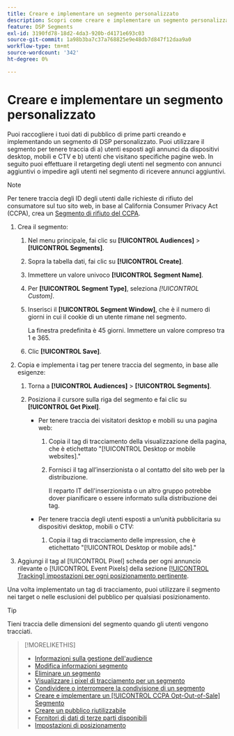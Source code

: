 ```yaml
---
title: Creare e implementare un segmento personalizzato
description: Scopri come creare e implementare un segmento personalizzato per tenere traccia degli utenti esposti agli annunci o agli utenti che visitano le tue pagine web.
feature: DSP Segments
exl-id: 3190fd78-18d2-4da3-920b-d4171e693c03
source-git-commit: 1a98b3ba7c37a768825e9e48db7d847f12daa9a0
workflow-type: tm+mt
source-wordcount: '342'
ht-degree: 0%

---
```


# Creare e implementare un segmento personalizzato

Puoi raccogliere i tuoi dati di pubblico di prime parti creando e implementando un segmento di DSP personalizzato. Puoi utilizzare il segmento per tenere traccia di a) utenti esposti agli annunci da dispositivi desktop, mobili e CTV e b) utenti che visitano specifiche pagine web. In seguito puoi effettuare il retargeting degli utenti nel segmento con annunci aggiuntivi o impedire agli utenti nel segmento di ricevere annunci aggiuntivi.

>[!NOTE]
>
>Per tenere traccia degli ID degli utenti dalle richieste di rifiuto del consumatore sul tuo sito web, in base al California Consumer Privacy Act (CCPA), crea un [Segmento di rifiuto del CCPA](ccpa-opt-out-segment-create.md).

1. Crea il segmento:

   1. Nel menu principale, fai clic su **[!UICONTROL Audiences]** > **[!UICONTROL Segments]**.

   1. Sopra la tabella dati, fai clic su **[!UICONTROL Create]**.

   1. Immettere un valore univoco **[!UICONTROL Segment Name]**.

   1. Per **[!UICONTROL Segment Type]**, seleziona *[!UICONTROL Custom]*.

   1. Inserisci il **[!UICONTROL Segment Window]**, che è il numero di giorni in cui il cookie di un utente rimane nel segmento.

      La finestra predefinita è 45 giorni. Immettere un valore compreso tra 1 e 365.

   1. Clic **[!UICONTROL Save]**.

1. Copia e implementa i tag per tenere traccia del segmento, in base alle esigenze:

   1. Torna a **[!UICONTROL Audiences]** > **[!UICONTROL Segments]**.

   2. Posiziona il cursore sulla riga del segmento e fai clic su **[!UICONTROL Get Pixel]**.

      * Per tenere traccia dei visitatori desktop e mobili su una pagina web:

         1. Copia il tag di tracciamento della visualizzazione della pagina, che è etichettato &quot;[!UICONTROL Desktop or mobile websites].&quot;

         1. Fornisci il tag all’inserzionista o al contatto del sito web per la distribuzione.

            Il reparto IT dell&#39;inserzionista o un altro gruppo potrebbe dover pianificare o essere informato sulla distribuzione dei tag.
      * Per tenere traccia degli utenti esposti a un’unità pubblicitaria su dispositivi desktop, mobili o CTV:

         1. Copia il tag di tracciamento delle impression, che è etichettato &quot;[!UICONTROL Desktop or mobile ads].&quot;


1. Aggiungi il tag al [!UICONTROL Pixel] scheda per ogni annuncio rilevante o [!UICONTROL Event Pixels] della sezione [[!UICONTROL Tracking] impostazioni per ogni posizionamento pertinente](/help/dsp/campaign-management/placements/placement-settings.md#placement-tracking).

Una volta implementato un tag di tracciamento, puoi utilizzare il segmento nei target o nelle esclusioni del pubblico per qualsiasi posizionamento.

>[!TIP]
>
>Tieni traccia delle dimensioni del segmento quando gli utenti vengono tracciati.

>[!MORELIKETHIS]
>
>* [Informazioni sulla gestione dell&#39;audience](audience-about.md)
>* [Modifica informazioni segmento](segment-edit.md)
>* [Eliminare un segmento](segment-delete.md)
>* [Visualizzare i pixel di tracciamento per un segmento](segment-view-pixels.md)
>* [Condividere o interrompere la condivisione di un segmento](segment-share.md)
>* [Creare e implementare un [!UICONTROL CCPA Opt-Out-of-Sale] Segmento](ccpa-opt-out-segment-create.md)
>* [Creare un pubblico riutilizzabile](reusable-audience-create.md)
>* [Fornitori di dati di terze parti disponibili](third-party-data-providers.md)
>* [Impostazioni di posizionamento](/help/dsp/campaign-management/placements/placement-settings.md)

